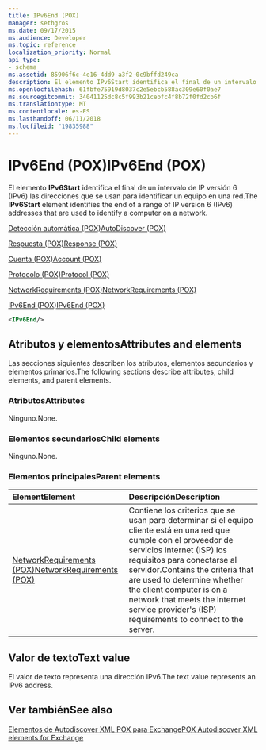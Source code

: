 ```yaml
---
title: IPv6End (POX)
manager: sethgros
ms.date: 09/17/2015
ms.audience: Developer
ms.topic: reference
localization_priority: Normal
api_type:
- schema
ms.assetid: 85906f6c-4e16-4dd9-a3f2-0c9bffd249ca
description: El elemento IPv6Start identifica el final de un intervalo de IP versión 6 (IPv6) las direcciones que se usan para identificar un equipo en una red.
ms.openlocfilehash: 61fbfe75919d8037c2e5ebcb588ac309e60f0ae7
ms.sourcegitcommit: 34041125dc8c5f993b21cebfc4f8b72f0fd2cb6f
ms.translationtype: MT
ms.contentlocale: es-ES
ms.lasthandoff: 06/11/2018
ms.locfileid: "19835988"
---
```

# <a name="ipv6end-pox"></a><span data-ttu-id="ed4fd-103">IPv6End (POX)</span><span class="sxs-lookup"><span data-stu-id="ed4fd-103">IPv6End (POX)</span></span>

<span data-ttu-id="ed4fd-104">El elemento **IPv6Start** identifica el final de un intervalo de IP versión 6 (IPv6) las direcciones que se usan para identificar un equipo en una red.</span><span class="sxs-lookup"><span data-stu-id="ed4fd-104">The **IPv6Start** element identifies the end of a range of IP version 6 (IPv6) addresses that are used to identify a computer on a network.</span></span> 
  
[<span data-ttu-id="ed4fd-105">Detección automática (POX)</span><span class="sxs-lookup"><span data-stu-id="ed4fd-105">AutoDiscover (POX)</span></span>](autodiscover-pox.md)
  
[<span data-ttu-id="ed4fd-106">Respuesta (POX)</span><span class="sxs-lookup"><span data-stu-id="ed4fd-106">Response (POX)</span></span>](response-pox.md)
  
[<span data-ttu-id="ed4fd-107">Cuenta (POX)</span><span class="sxs-lookup"><span data-stu-id="ed4fd-107">Account (POX)</span></span>](account-pox.md)
  
[<span data-ttu-id="ed4fd-108">Protocolo (POX)</span><span class="sxs-lookup"><span data-stu-id="ed4fd-108">Protocol (POX)</span></span>](protocol-pox.md)
  
[<span data-ttu-id="ed4fd-109">NetworkRequirements (POX)</span><span class="sxs-lookup"><span data-stu-id="ed4fd-109">NetworkRequirements (POX)</span></span>](networkrequirements-pox.md)
  
[<span data-ttu-id="ed4fd-110">IPv6End (POX)</span><span class="sxs-lookup"><span data-stu-id="ed4fd-110">IPv6End (POX)</span></span>](ipv6end-pox.md)
  
```xml
<IPv6End/>
```

## <a name="attributes-and-elements"></a><span data-ttu-id="ed4fd-111">Atributos y elementos</span><span class="sxs-lookup"><span data-stu-id="ed4fd-111">Attributes and elements</span></span>

<span data-ttu-id="ed4fd-112">Las secciones siguientes describen los atributos, elementos secundarios y elementos primarios.</span><span class="sxs-lookup"><span data-stu-id="ed4fd-112">The following sections describe attributes, child elements, and parent elements.</span></span>
  
### <a name="attributes"></a><span data-ttu-id="ed4fd-113">Atributos</span><span class="sxs-lookup"><span data-stu-id="ed4fd-113">Attributes</span></span>

<span data-ttu-id="ed4fd-114">Ninguno.</span><span class="sxs-lookup"><span data-stu-id="ed4fd-114">None.</span></span>
  
### <a name="child-elements"></a><span data-ttu-id="ed4fd-115">Elementos secundarios</span><span class="sxs-lookup"><span data-stu-id="ed4fd-115">Child elements</span></span>

<span data-ttu-id="ed4fd-116">Ninguno.</span><span class="sxs-lookup"><span data-stu-id="ed4fd-116">None.</span></span>
  
### <a name="parent-elements"></a><span data-ttu-id="ed4fd-117">Elementos principales</span><span class="sxs-lookup"><span data-stu-id="ed4fd-117">Parent elements</span></span>

|<span data-ttu-id="ed4fd-118">**Element**</span><span class="sxs-lookup"><span data-stu-id="ed4fd-118">**Element**</span></span>|<span data-ttu-id="ed4fd-119">**Descripción**</span><span class="sxs-lookup"><span data-stu-id="ed4fd-119">**Description**</span></span>|
|:-----|:-----|
|[<span data-ttu-id="ed4fd-120">NetworkRequirements (POX)</span><span class="sxs-lookup"><span data-stu-id="ed4fd-120">NetworkRequirements (POX)</span></span>](networkrequirements-pox.md) <br/> |<span data-ttu-id="ed4fd-121">Contiene los criterios que se usan para determinar si el equipo cliente está en una red que cumple con el proveedor de servicios Internet (ISP) los requisitos para conectarse al servidor.</span><span class="sxs-lookup"><span data-stu-id="ed4fd-121">Contains the criteria that are used to determine whether the client computer is on a network that meets the Internet service provider's (ISP) requirements to connect to the server.</span></span>  <br/> |
   
## <a name="text-value"></a><span data-ttu-id="ed4fd-122">Valor de texto</span><span class="sxs-lookup"><span data-stu-id="ed4fd-122">Text value</span></span>

<span data-ttu-id="ed4fd-123">El valor de texto representa una dirección IPv6.</span><span class="sxs-lookup"><span data-stu-id="ed4fd-123">The text value represents an IPv6 address.</span></span>
  
## <a name="see-also"></a><span data-ttu-id="ed4fd-124">Ver también</span><span class="sxs-lookup"><span data-stu-id="ed4fd-124">See also</span></span>



[<span data-ttu-id="ed4fd-125">Elementos de Autodiscover XML POX para Exchange</span><span class="sxs-lookup"><span data-stu-id="ed4fd-125">POX Autodiscover XML elements for Exchange</span></span>](pox-autodiscover-xml-elements-for-exchange.md)

